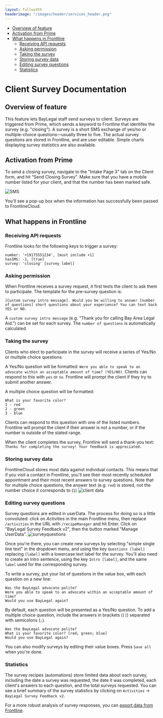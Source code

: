 ```yaml
---
layout: fullwidth
headerimage: "/images/header/services_header.png"
---
```


* [Overview of feature](#overview-of-feature)
* [Activation from Prime](#activation-from-prime)
* [What happens in Frontline](#what-happens-in-frontline)
    * [Receiving API requests](#receiving-api-requests)
    * [Asking permission](#asking-permission)
    * [Taking the survey](#taking-the-survey)
    * [Storing survey data](#storing-survey-data)
    * [Editing survey questions](#editing-survey-questions)
    * [Statistics](#statistics)

# Client Survey Documentation

## Overview of feature
This feature lets BayLegal staff send surveys to client. Surveys are triggered from Prime, which sends a keyword to Frontline that identifes the survey (e.g. "closing"). A survey is a short SMS exchange of yes/no or multiple-choice questions&mdash;usually three to five. The actual survey questions are stored in Frontline, and are user editable. Simple charts displaying survey statistics are also available.

## Activation from Prime
To send a closing survey, navigate to the "Intake Page 3" tab on the Client form, and hit "Send Closing Survey". Make sure that you have a mobile number listed for your client, and that the number has been marked safe.

![SMS]({{site.baseurl}}/images/baylegal/baylegal_smssurvey1.jpg)

You'll see a pop-up box when the information has successfully been passed to FrontlineCloud.

## What happens in Frontline

### Receiving API requests

Frontline looks for the following keys to trigger a survey:

```
number: '+19175551234', [must include +1]
hasSMS: -1, [true]
survey: 'closing' [survey label]
```

### Asking permission
When Frontline receives a survey request, it first texts the client to ask them to participate. The template for the pre-survey question is:

`[Custom survey intro message]. Would you be willing to answer [number of questions] short questions about your experience? You can text back YES or NO.`

A `custom survey intro message` (e.g. "Thank you for calling Bay Area Legal Aid.") can be set for each survey. The `number of questions` is automatically calculated.

### Taking the survey
Clients who elect to participate in the survey will receive a series of Yes/No or multiple choice questions.

A Yes/No question will be formatted: `Were you able to speak to an advocate within an acceptable amount of time? (YES/NO)`. Clients can respond to this with `yes` or `no`. Frontline will prompt the client if they try to submit another answer.

A multiple choice question will be formatted:    
```
What is your favorite color?    
1 - red    
2 - green    
3 - blue
```
Clients can respond to this question with one of the listed numbers. Frontline will prompt the client if their answer is not a number, or if the number is outside of the stated range. 

When the client completes the survey, Frontline will send a thank-you text: `Thanks for completing the survey! Your feedback is appreciated.`

### Storing survey data
FrontlineCloud stores most data against individual contacts. This means that if you visit a contact in Frontline, you'll see their most recently scheduled appointment and their most recent answers to survey questions. Note that for multiple choice questions, the answer text  (e.g. `red`) is stored, not the number choice it corresponds to (`1`)
![client data]({{site.baseurl}}/images/baylegal/client-data.png)

### Editing survey questions
Survey questions are edited in userData. The process for doing so is a little convoluted: click on *Activities* in the main Frontline menu, then replace `/activities` in the URL with `/recipeManager` and hit Enter. Click on "BayLegal Survey Feedback v2", then the button marked "Manage UserData".
![surveyquestions]({{site.baseurl}}/baylegal/imagesRecipe_UserData.png)

Once you're there, you can create new surveys by selecting "simple single line text" in the dropdown menu, and using the key `Questions [label]` replacing `[label]` with a lowercase text label for the survey. 
You'll also need to create an intro sentence, using the key `Intro [label]`, and the same `label` used for the corresponding survey.

To write a survey, put your list of questions in the value box, with each question on a new line: 

```
Was the BayLegal advocate polite?
Were you able to speak to an advocate within an acceptable amount of time? 
Would you use BayLegal again?
```

By default, each question will be presented as a Yes/No question. To add a multiple choice question, include the answers in brackets (`[]`) separated with semicolons (`;`).

```
Was the BayLegal advocate polite?
What is your favorite color? [red; green; blue]
Would you use BayLegal again?
```

You can also modify surveys by editing their value boxes. Press `Save all` when you're done. 

### Statistics
The survey recipes (automations) store limited data about each survey, including the date a survey was requested, the date it was completed, each client's answers to each question, and the total surveys requested. You can see a brief summary of the survey statistics by clicking on `Activities` -> `BayLegal Survey Feedback v2`.

For a more robust analysis of survey responses, you can [export data from Frontline]({site.baseurl}/client/baylegal/frontlinecloud#exporting-data). 



